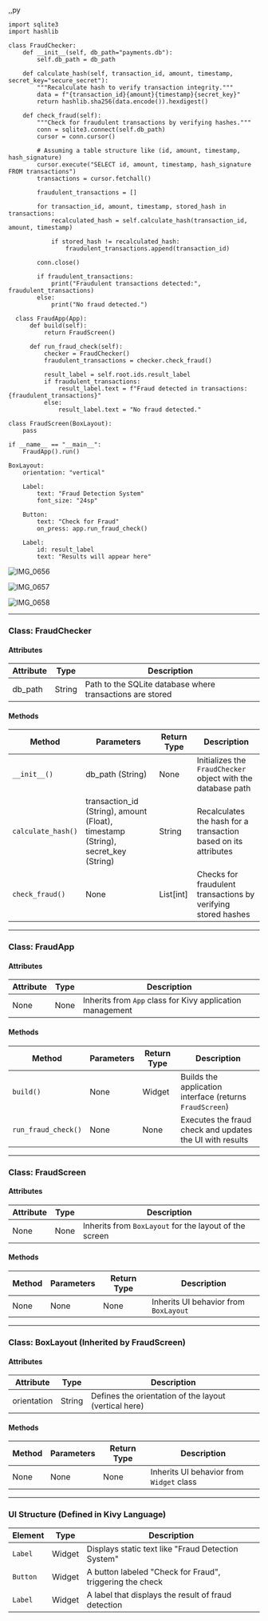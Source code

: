 ,,py

    import sqlite3
    import hashlib
    
    class FraudChecker:
        def __init__(self, db_path="payments.db"):
            self.db_path = db_path
    
        def calculate_hash(self, transaction_id, amount, timestamp, secret_key="secure_secret"):
            """Recalculate hash to verify transaction integrity."""
            data = f"{transaction_id}{amount}{timestamp}{secret_key}"
            return hashlib.sha256(data.encode()).hexdigest()
    
        def check_fraud(self):
            """Check for fraudulent transactions by verifying hashes."""
            conn = sqlite3.connect(self.db_path)
            cursor = conn.cursor()
    
            # Assuming a table structure like (id, amount, timestamp, hash_signature)
            cursor.execute("SELECT id, amount, timestamp, hash_signature FROM transactions")
            transactions = cursor.fetchall()
    
            fraudulent_transactions = []
    
            for transaction_id, amount, timestamp, stored_hash in transactions:
                recalculated_hash = self.calculate_hash(transaction_id, amount, timestamp)
    
                if stored_hash != recalculated_hash:
                    fraudulent_transactions.append(transaction_id)
    
            conn.close()
    
            if fraudulent_transactions:
                print("Fraudulent transactions detected:", fraudulent_transactions)
            else:
                print("No fraud detected.")
    
      class FraudApp(App):
          def build(self):
              return FraudScreen()
      
          def run_fraud_check(self):
              checker = FraudChecker()
              fraudulent_transactions = checker.check_fraud()
      
              result_label = self.root.ids.result_label
              if fraudulent_transactions:
                  result_label.text = f"Fraud detected in transactions: {fraudulent_transactions}"
              else:
                  result_label.text = "No fraud detected."
    
    class FraudScreen(BoxLayout):
        pass
    
    if __name__ == "__main__":
        FraudApp().run()
        
    BoxLayout:
        orientation: "vertical"
    
        Label:
            text: "Fraud Detection System"
            font_size: "24sp"
    
        Button:
            text: "Check for Fraud"
            on_press: app.run_fraud_check()
    
        Label:
            id: result_label
            text: "Results will appear here"

![IMG_0656](https://github.com/user-attachments/assets/ca1d2b0b-eb5f-4c50-b28f-baf7bc60835e)

![IMG_0657](https://github.com/user-attachments/assets/5dbe4d6d-d963-4fb8-8a24-637cbd161739)

![IMG_0658](https://github.com/user-attachments/assets/eccd7837-5ef5-462d-acc8-ca27864f037e)

---

### **Class: FraudChecker**  

#### **Attributes**
| Attribute   | Type     | Description                                              |
|-------------|----------|----------------------------------------------------------|
| db_path     | String   | Path to the SQLite database where transactions are stored |

#### **Methods**
| Method                  | Parameters                             | Return Type | Description                                                         |
|-------------------------|----------------------------------------|-------------|---------------------------------------------------------------------|
| `__init__()`            | db_path (String)                       | None        | Initializes the `FraudChecker` object with the database path        |
| `calculate_hash()`      | transaction_id (String), amount (Float), timestamp (String), secret_key (String) | String      | Recalculates the hash for a transaction based on its attributes     |
| `check_fraud()`         | None                                   | List[int]   | Checks for fraudulent transactions by verifying stored hashes      |

---

### **Class: FraudApp**  

#### **Attributes**
| Attribute   | Type     | Description                                              |
|-------------|----------|----------------------------------------------------------|
| None        | None     | Inherits from `App` class for Kivy application management |

#### **Methods**
| Method                  | Parameters                             | Return Type | Description                                                         |
|-------------------------|----------------------------------------|-------------|---------------------------------------------------------------------|
| `build()`               | None                                   | Widget      | Builds the application interface (returns `FraudScreen`)            |
| `run_fraud_check()`     | None                                   | None        | Executes the fraud check and updates the UI with results            |

---

### **Class: FraudScreen**  

#### **Attributes**
| Attribute   | Type     | Description                                              |
|-------------|----------|----------------------------------------------------------|
| None        | None     | Inherits from `BoxLayout` for the layout of the screen   |

#### **Methods**
| Method    | Parameters | Return Type | Description                                    |
|-----------|------------|-------------|------------------------------------------------|
| None      | None       | None        | Inherits UI behavior from `BoxLayout`          |

---

### **Class: BoxLayout (Inherited by FraudScreen)**  

#### **Attributes**
| Attribute   | Type     | Description                                              |
|-------------|----------|----------------------------------------------------------|
| orientation | String   | Defines the orientation of the layout (vertical here)    |

#### **Methods**
| Method      | Parameters | Return Type | Description                                    |
|-------------|------------|-------------|------------------------------------------------|
| None        | None       | None        | Inherits UI behavior from `Widget` class       |

---

### **UI Structure (Defined in Kivy Language)**

| Element       | Type      | Description                                              |
|---------------|-----------|----------------------------------------------------------|
| `Label`       | Widget    | Displays static text like "Fraud Detection System"       |
| `Button`      | Widget    | A button labeled "Check for Fraud", triggering the check |
| `Label`       | Widget    | A label that displays the result of fraud detection      |

